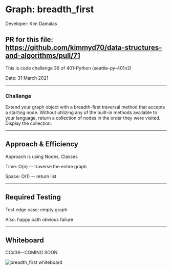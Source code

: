 # Graph: breadth_first

Developer: Kim Damalas

## PR for this file: https://github.com/kimmyd70/data-structures-and-algorithms/pull/71

This is code challenge 36 of 401-Python (seattle-py-401n2)

Date: 31 March 2021
____________________
### Challenge 

Extend your graph object with a breadth-first traversal method that accepts a starting node. Without utilizing any of the built-in methods available to your language, return a collection of nodes in the order they were visited. Display the collection.

____________

## Approach & Efficiency

Approach is using Nodes, Classes


Time:   O(n) -- traverse the entire graph 

Space:  O(1) -- return list

_____________
## Required Testing

Test edge case: empty graph

Also:
happy path
obvious failure

_________________

## Whiteboard

CC#36--COMING SOON

![breadth_first whiteboard](./images/breadth-first-whiteboard.png)


